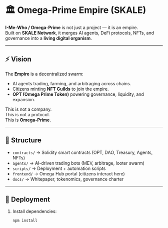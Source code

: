 # 🏛 Omega-Prime Empire (SKALE)

**I-Me-Who / Omega-Prime** is not just a project — it is an empire.  
Built on **SKALE Network**, it merges AI agents, DeFi protocols, NFTs, and governance into a **living digital organism**.

---

## ⚡ Vision
The **Empire** is a decentralized swarm:
- AI agents trading, farming, and arbitraging across chains.
- Citizens minting **NFT Guilds** to join the empire.
- **OPT (Omega Prime Token)** powering governance, liquidity, and expansion.

This is not a company.  
This is not a protocol.  
This is **Omega-Prime**.

---

## 📂 Structure
- `contracts/` → Solidity smart contracts (OPT, DAO, Treasury, Agents, NFTs)  
- `agents/` → AI-driven trading bots (MEV, arbitrage, looter swarm)  
- `scripts/` → Deployment + automation scripts  
- `frontend/` → Omega Hub portal (citizens interact here)  
- `docs/` → Whitepaper, tokenomics, governance charter  

---

## 🚀 Deployment
1. Install dependencies:
   ```bash
   npm install
